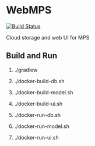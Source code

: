 # WebMPS

[![Build Status](https://travis-ci.org/slisson/webmps.svg?branch=master)](https://travis-ci.org/slisson/webmps)


Cloud storage and web UI for MPS


## Build and Run

1. ./gradlew

1. ./docker-build-db.sh
1. ./docker-build-model.sh
1. ./docker-build-ui.sh

1. ./docker-run-db.sh
1. ./docker-run-model.sh
1. ./docker-run-ui.sh




